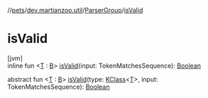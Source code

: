 //[pets](../../../index.md)/[dev.martianzoo.util](../index.md)/[ParserGroup](index.md)/[isValid](is-valid.md)

# isValid

[jvm]\
inline fun &lt;[T](is-valid.md) : [B](index.md)&gt; [isValid](is-valid.md)(input: TokenMatchesSequence): [Boolean](https://kotlinlang.org/api/latest/jvm/stdlib/kotlin/-boolean/index.html)

abstract fun &lt;[T](is-valid.md) : [B](index.md)&gt; [isValid](is-valid.md)(type: [KClass](https://kotlinlang.org/api/latest/jvm/stdlib/kotlin.reflect/-k-class/index.html)&lt;[T](is-valid.md)&gt;, input: TokenMatchesSequence): [Boolean](https://kotlinlang.org/api/latest/jvm/stdlib/kotlin/-boolean/index.html)
